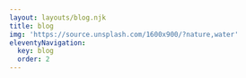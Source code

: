 ```yaml
---
layout: layouts/blog.njk
title: blog
img: 'https://source.unsplash.com/1600x900/?nature,water'
eleventyNavigation:
  key: blog
  order: 2
---
```

